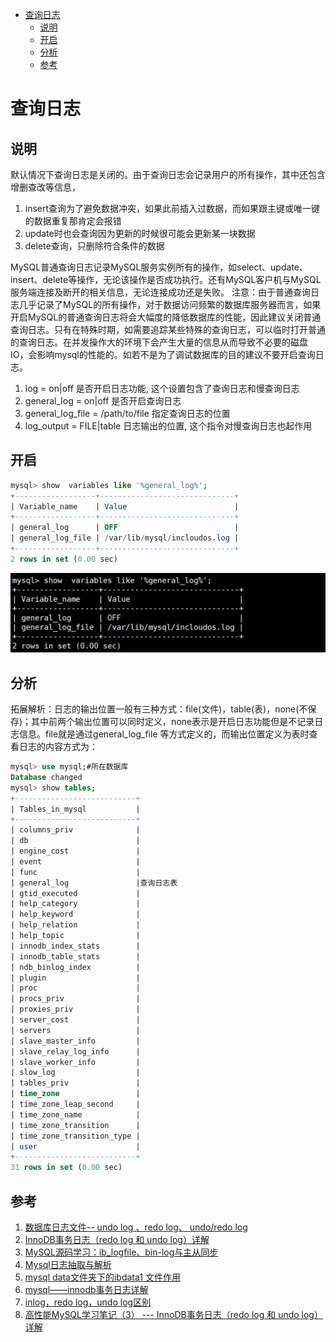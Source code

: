 <!-- TOC -->

- [查询日志](#查询日志)
    - [说明](#说明)
    - [开启](#开启)
    - [分析](#分析)
    - [参考](#参考)

<!-- /TOC -->
# 查询日志

## 说明

默认情况下查询日志是关闭的。由于查询日志会记录用户的所有操作，其中还包含增删查改等信息，

1. insert查询为了避免数据冲突，如果此前插入过数据，而如果跟主键或唯一键的数据重复那肯定会报错
2. update时也会查询因为更新的时候很可能会更新某一块数据
3. delete查询，只删除符合条件的数据

MySQL普通查询日志记录MySQL服务实例所有的操作，如select、update、insert、delete等操作，无论该操作是否成功执行。还有MySQL客户机与MySQL服务端连接及断开的相关信息，无论连接成功还是失败。
注意：由于普通查询日志几乎记录了MySQL的所有操作，对于数据访问频繁的数据库服务器而言，如果开启MySQL的普通查询日志将会大幅度的降低数据库的性能，因此建议关闭普通查询日志。只有在特殊时期，如需要追踪某些特殊的查询日志，可以临时打开普通的查询日志。在并发操作大的环境下会产生大量的信息从而导致不必要的磁盘IO，会影响mysql的性能的。如若不是为了调试数据库的目的建议不要开启查询日志。

1. log = on|off 是否开启日志功能, 这个设置包含了查询日志和慢查询日志
2. general_log = on|off 是否开启查询日志
3. general_log_file = /path/to/file 指定查询日志的位置
4. log_output = FILE|table 日志输出的位置, 这个指令对慢查询日志也起作用

## 开启

```sql
mysql> show  variables like '%general_log%';
+------------------+------------------------------+
| Variable_name    | Value                        |
+------------------+------------------------------+
| general_log      | OFF                          |
| general_log_file | /var/lib/mysql/incloudos.log |
+------------------+------------------------------+
2 rows in set (0.00 sec)
```

<div align=center>

![1589443754829.png](..\images\1589443754829.png)

</div>

## 分析

拓展解析：日志的输出位置一般有三种方式：file(文件)，table(表)，none(不保存)；其中前两个输出位置可以同时定义，none表示是开启日志功能但是不记录日志信息。file就是通过general_log_file  等方式定义的，而输出位置定义为表时查看日志的内容方式为：

```sql
mysql> use mysql;#所在数据库
Database changed
mysql> show tables;
+---------------------------+
| Tables_in_mysql           |
+---------------------------+
| columns_priv              |
| db                        |
| engine_cost               |
| event                     |
| func                      |
| general_log               |查询日志表
| gtid_executed             |
| help_category             |
| help_keyword              |
| help_relation             |
| help_topic                |
| innodb_index_stats        |
| innodb_table_stats        |
| ndb_binlog_index          |
| plugin                    |
| proc                      |
| procs_priv                |
| proxies_priv              |
| server_cost               |
| servers                   |
| slave_master_info         |
| slave_relay_log_info      |
| slave_worker_info         |
| slow_log                  |
| tables_priv               |
| time_zone                 |
| time_zone_leap_second     |
| time_zone_name            |
| time_zone_transition      |
| time_zone_transition_type |
| user                      |
+---------------------------+
31 rows in set (0.00 sec)
```

## 参考

1. [数据库日志文件-- undo log 、redo log、 undo/redo log](https://blog.csdn.net/ggxxkkll/article/details/7616739)
2. [InnoDB事务日志（redo log 和 undo log）详解](https://blog.csdn.net/leonpenn/article/details/72778901)
3. [MySQL源码学习：ib_logfile、bin-log与主从同步](https://www.iteye.com/blog/dinglin-907123)
4. [Mysql日志抽取与解析](https://blog.csdn.net/hackerwin7/article/details/39896173)
5. [mysql data文件夹下的ibdata1 文件作用](https://blog.csdn.net/u010440155/article/details/54914353)
6. [mysql——innodb事务日志详解](https://blog.csdn.net/donghaixiaolongwang/article/details/60961603)
7. [inlog，redo log，undo log区别](https://blog.csdn.net/mydriverc2/article/details/50629599)
8. [高性能MySQL学习笔记（3） --- InnoDB事务日志（redo log 和 undo log）详解](http://www.itwendao.com/article/detail/450198.html)
